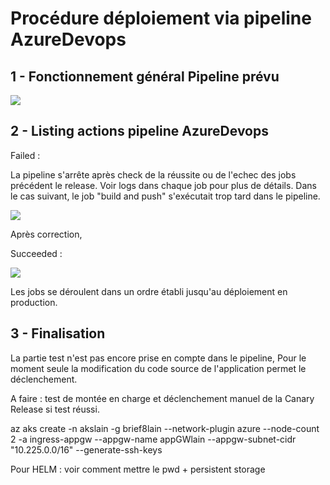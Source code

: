 # Procédure déploiement via pipeline AzureDevops

## 1 - Fonctionnement général Pipeline prévu

![](https://i.imgur.com/aa3JgJM.png)


## 2 - Listing actions pipeline AzureDevops

Failed :

La pipeline s'arrête après check de la réussite ou de l'echec des jobs précédent le release. Voir logs dans chaque job pour plus de détails.
Dans le cas suivant, le job "build and push" s'exécutait trop tard dans le pipeline.

![](https://i.imgur.com/44bDLcp.png)

Après correction,

Succeeded :

![](https://i.imgur.com/UNGmU3V.png)

Les jobs se déroulent dans un ordre établi jusqu'au déploiement en production.


## 3 - Finalisation

La partie test n'est pas encore prise en compte dans le pipeline,
Pour le moment seule la modification du code source de l'application permet le déclenchement.

A faire : test de montée en charge et déclenchement manuel de la Canary Release si test réussi.


az aks create -n akslain -g brief8lain --network-plugin azure --node-count 2 -a ingress-appgw --appgw-name appGWlain --appgw-subnet-cidr "10.225.0.0/16" --generate-ssh-keys


Pour HELM : voir comment mettre le pwd + persistent storage